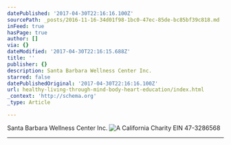 ```yaml
---
datePublished: '2017-04-30T22:16:16.100Z'
sourcePath: _posts/2016-11-16-34d01f98-1bc0-47ec-85de-bc85bf39c818.md
inFeed: true
hasPage: true
author: []
via: {}
dateModified: '2017-04-30T22:16:15.688Z'
title: ''
publisher: {}
description: Santa Barbara Wellness Center Inc.
starred: false
datePublishedOriginal: '2017-04-30T22:16:16.100Z'
url: healthy-living-through-mind-body-heart-education/index.html
_context: 'http://schema.org'
_type: Article

---
```

Santa Barbara Wellness Center Inc.
![A California Charity EIN 47-3286568](https://the-grid-user-content.s3-us-west-2.amazonaws.com/c5a87582-f271-4715-859c-1ca18741c9a5.png)

---